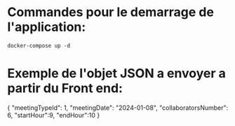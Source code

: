 # Commandes pour le demarrage de l'application:
    docker-compose up -d

# Exemple de l'objet JSON a envoyer a partir du Front end:

{
    "meetingTypeId": 1,
    "meetingDate": "2024-01-08",
    "collaboratorsNumber": 6,
    "startHour":9,
    "endHour":10
}
